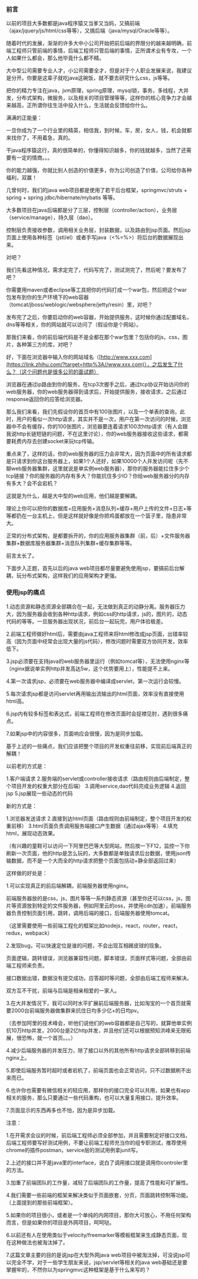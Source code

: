 ### 前言

以前的项目大多数都是java程序猿又当爹又当妈，又搞前端（ajax/jquery/js/html/css等等），又搞后端（java/mysql/Oracle等等）。

随着时代的发展，渐渐的许多大中小公司开始把前后端的界限分的越来越明确，前端工程师只管前端的事情，后端工程师只管后端的事情，正所谓术业有专攻，一个人如果什么都会，那么他毕竟什么都不精。

大中型公司需要专业人才，小公司需要全才，但是对于个人职业发展来说，我建议是分开。你要是这辈子就吃java这碗饭，就不要去研究什么css，js等等。

把你的精力专注在java，jvm原理，spring原理，mysql锁，事务，多线程，大并发，分布式架构，微服务，以及相关的项目管理等等，这样你的核心竞争力才会越来越高，正所谓你往生活中投入什么，生活就会反馈给你什么。

满满的正能量：

一旦你成为了一个行业里的精英，相信我，到时候，车，房，女人，钱，机会就都来找你了，不用着急，真的。

干java程序猿这行，真的很简单的，你懂得知识越多，你的钱就越多，当然了还需要有一定的情商。。。

你的能力越强，你就比别人创造的价值更多，你为公司创造了价值，公司给你各种福利，双赢！

几曾何时，我们的java web项目都是使用了若干后台框架，springmvc/struts + spring + spring jdbc/hibernate/mybatis 等等。

大多数项目在java后端都是分了三层，控制层（controller/action），业务层（service/manage），持久层（dao）。

控制层负责接收参数，调用相关业务层，封装数据，以及路由到jsp页面。然后jsp页面上使用各种标签（jstl/el）或者手写java（<%=%>）将后台的数据展现出来。

对吧？

我们先看这种情况，需求定完了，代码写完了，测试测完了，然后呢？要发布了吧？

你需要用maven或者eclipse等工具把你的代码打成一个war包，然后把这个war包发布到你的生产环境下的web容器（tomcat/jboss/weblogic/websphere/jetty/resin）里，对吧？

发布完了之后，你要启动你的web容器，开始提供服务，这时候你通过配置域名，dns等等相关，你的网站就可以访问了（假设你是个网站）。

那我们来看，你的前后端代码是不是全都在那个war包里？包括你的js，css，图片，各种第三方的库，对吧？

好，下面在浏览器中输入你的网站域名（[http://www.xxx.com](https://link.zhihu.com/?target=http%3A//www.xxx.com)），之后发生了什么？（这个问题也是很多公司的面试题）

浏览器在通过ip路由到你的服务，在tcp3次握手之后，通过tcp协议开始访问你的web服务器，你的web服务器得到请求后，开始提供服务，接收请求，之后通过response返回你的应答给浏览器。

那么我们来看，我们先假设你的首页中有100张图片，以及一个单表的查询，此时，用户的看似一次http请求，其实并不是一次，用户在第一次访问的时候，浏览器中不会有缓存，你的100张图片，浏览器要连着请求100次http请求（有人会跟我说http长链短链的问题，不在这里讨论），你的web服务器接收这些请求，都需要耗费内存去创建socket来玩tcp传输。

重点来了，这样的话，你的web服务器的压力会非常大，因为页面中的所有请求都是只请求到你这台服务器上，如果1个人还好，如果10000个人并发访问呢（先不聊web服务器集群，这里就说是单实例web服务器），那你的服务器能扛住多少个tcp链接？你的服务器的内存有多大？你能抗住多少IO？你给web服务器分的内存有多大？会不会宕机？

这就是为什么，越是大中型的web应用，他们越是要解耦。

理论上你可以把你的数据库+应用服务+消息队列+缓存+用户上传的文件+日志+等等都扔在一台主机上，但是这样就好像是你把鸡蛋都放在一个篮子里，隐患非常大。

正常的分布式架构，是都要拆开的，你的应用服务器集群（前，后）+文件服务器集群+数据库服务器集群+消息队列集群+缓存集群等等。

前言太长了。

下面步入正题，首先以后的java web项目都尽量要避免使用jsp，要搞前后台解耦，玩分布式架构，这样我们的应用架构才更强。

### 使用jsp的痛点

1.动态资源和静态资源全部耦合在一起，无法做到真正的动静分离。服务器压力大，因为服务器会收到各种http请求，例如css的http请求，js的，图片的，动态代码的等等。一旦服务器出现状况，前后台一起玩完，用户体验极差。

2.前端工程师做好html后，需要由java工程师来将html修改成jsp页面，出错率较高（因为页面中经常会出现大量的js代码），修改问题时需要双方协同开发，效率低下。

3.jsp必须要在支持java的web服务器里运行（例如tomcat等），无法使用nginx等（nginx据说单实例http并发高达5w，这个优势要用上），性能提不上来。

4.第一次请求jsp，必须要在web服务器中编译成servlet，第一次运行会较慢。

5.每次请求jsp都是访问servlet再用输出流输出的html页面，效率没有直接使用html高。

6.jsp内有较多标签和表达式，前端工程师在修改页面时会捉襟见肘，遇到很多痛点。

7.如果jsp中的内容很多，页面响应会很慢，因为是同步加载。

基于上述的一些痛点，我们应该把整个项目的开发权重往前移，实现前后端真正的解耦！

以前老的方式是：

1.客户端请求 
2.服务端的servlet或controller接收请求（路由规则由后端制定，整个项目开发的权重大部分在后端） 
3.调用service,dao代码完成业务逻辑 
4.返回jsp 
5.jsp展现一些动态的代码

新的方式是：

1.浏览器发送请求 
2.直接到达html页面（路由规则由前端制定，整个项目开发的权重前移） 
3.html页面负责调用服务端接口产生数据（通过ajax等等） 
4.填充html，展现动态效果。

（有兴趣的童鞋可以访问一下阿里巴巴等大型网站，然后按一下F12，监控一下你刷新一次页面，他的http是怎么玩的，大多数都是单独请求后台数据，使用json传输数据，而不是一个大而全的http请求把整个页面包括动+静全部返回过来）

这样做的好处是：

1.可以实现真正的前后端解耦，前端服务器使用nginx。

前端服务器放的是css，js，图片等等一系列静态资源（甚至你还可以css，js，图片等资源放到特定的文件服务器，例如阿里云的oss，并使用cdn加速），前端服务器负责控制页面引用，跳转，调用后端的接口，后端服务器使用tomcat。

（这里需要使用一些前端工程化的框架比如nodejs，react，router，react，redux，webpack）

2.发现bug，可以快速定位是谁的问题，不会出现互相踢皮球的现象。

页面逻辑，跳转错误，浏览器兼容性问题，脚本错误，页面样式等问题，全部由前端工程师来负责。

接口数据出错，数据没有提交成功，应答超时等问题，全部由后端工程师来解决。

双方互不干扰，前端与后端是相亲相爱的一家人。

3.在大并发情况下，我可以同时水平扩展前后端服务器，比如淘宝的一个首页就需要2000台前端服务器做集群来抗住日均多少亿+的日均pv。

（去参加阿里的技术峰会，听他们说他们的web容器都是自己写的，就算他单实例抗10万http并发，2000台是2亿http并发，并且他们还可以根据预知洪峰来无限拓展，很恐怖，就一个首页。。。）

4.减少后端服务器的并发压力，除了接口以外的其他所有http请求全部转移到前端nginx上。

5.即使后端服务暂时超时或者宕机了，前端页面也会正常访问，只不过数据刷不出来而已。

6.也许你也需要有微信相关的轻应用，那样你的接口完全可以共用，如果也有app相关的服务，那么只要通过一些代码重构，也可以大量复用接口，提升效率。

7.页面显示的东西再多也不怕，因为是异步加载。

注意：

1.在开需求会议的时候，前后端工程师必须全部参加，并且需要制定好接口文档，后端工程师要写好测试用例，不要让前端工程师充当你的组专职测试，推荐使用chrome的插件postman，service层的测试用例拿junit写。

2.上述的接口并不是java里的interface，说白了调用接口就是调用你controler里的方法。

3.加重了前端团队的工作量，减轻了后端团队的工作量，提高了性能和可扩展性。

4.我们需要一些前端的框架来解决类似于页面嵌套，分页，页面跳转控制等功能。（上面提到的那些前端框架）。

5.如果你的项目很小，或者是一个单纯的内网项目，那你大可放心，不用任何架构而言，但是如果你的项目是外网项目，呵呵哒。

6.以前还有人在使用类似于velocity/freemarker等模板框架来生成静态页面，现在这种做法也被淘汰掉了。

7.这篇文章主要的目的是说jsp在大型外网java web项目中被淘汰掉，可没说jsp可以完全不学，对于一些学生朋友来说，jsp/servlet等相关的java web基础还是要掌握牢的，不然你以为springmvc这种框架是基于什么来写的？